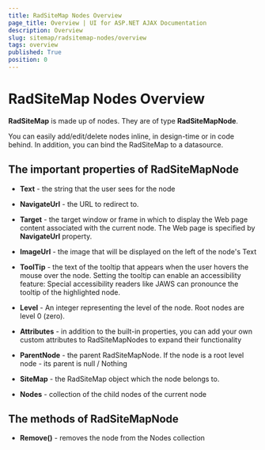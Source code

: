 ```yaml
---
title: RadSiteMap Nodes Overview
page_title: Overview | UI for ASP.NET AJAX Documentation
description: Overview
slug: sitemap/radsitemap-nodes/overview
tags: overview
published: True
position: 0
---
```


# RadSiteMap Nodes Overview



__RadSiteMap__ is made up of nodes. They are of type __RadSiteMapNode__.

You can easily add/edit/delete nodes inline, in design-time or in code behind. In addition, you can bind the RadSiteMap to a datasource.

## The important properties of RadSiteMapNode

* __Text__ - the string that the user sees for the node

* __NavigateUrl__ - the URL to redirect to.

* __Target__ - the target window or frame in which to display the Web page content associated with the current node. The Web page is specified by __NavigateUrl__ property.

* __ImageUrl__ - the image that will be displayed on the left of the node's Text

* __ToolTip__ - the text of the tooltip that appears when the user hovers the mouse over the node. Setting the tooltip can enable an accessibility feature: Special accessibility readers like JAWS can pronounce the tooltip of the highlighted node.

* __Level__ - An integer representing the level of the node. Root nodes are level 0 (zero).

* __Attributes__ - in addition to the built-in properties, you can add your own custom attributes to RadSiteMapNodes to expand their functionality

* __ParentNode__ - the parent RadSiteMapNode. If the node is a root level node - its parent is null / Nothing

* __SiteMap__ - the RadSiteMap object which the node belongs to.

* __Nodes__ - collection of the child nodes of the current node

## The methods of RadSiteMapNode

* __Remove()__ - removes the node from the Nodes collection


